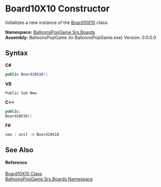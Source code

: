 # Board10X10 Constructor 
 

Initializes a new instance of the <a href="cf070c12-4cb0-2336-c562-59beacd40e49">Board10X10</a> class.

**Namespace:**&nbsp;<a href="6bc32048-05f4-a60b-b18d-37161d020504">BalloonsPopGame.Srs.Boards</a><br />**Assembly:**&nbsp;BalloonsPopGame (in BalloonsPopGame.exe) Version: 0.0.0.0

## Syntax

**C#**<br />
``` C#
public Board10X10()
```

**VB**<br />
``` VB
Public Sub New
```

**C++**<br />
``` C++
public:
Board10X10()
```

**F#**<br />
``` F#
new : unit -> Board10X10
```


## See Also


#### Reference
<a href="cf070c12-4cb0-2336-c562-59beacd40e49">Board10X10 Class</a><br /><a href="6bc32048-05f4-a60b-b18d-37161d020504">BalloonsPopGame.Srs.Boards Namespace</a><br />